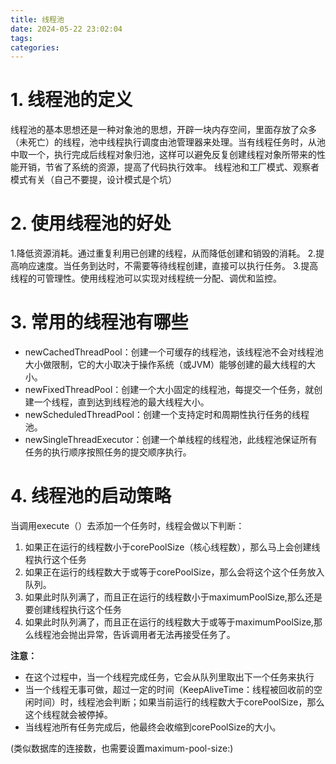 ```yaml
---
title: 线程池
date: 2024-05-22 23:02:04
tags:
categories:
---
```


# 1. 线程池的定义

  线程池的基本思想还是一种对象池的思想，开辟一块内存空间，里面存放了众多（未死亡）的线程，池中线程执行调度由池管理器来处理。当有线程任务时，从池中取一个，执行完成后线程对象归池，这样可以避免反复创建线程对象所带来的性能开销，节省了系统的资源，提高了代码执行效率。
  线程池和工厂模式、观察者模式有关（自己不要提，设计模式是个坑）

# 2. 使用线程池的好处

1.降低资源消耗。通过重复利用已创建的线程，从而降低创建和销毁的消耗。
2.提高响应速度。当任务到达时，不需要等待线程创建，直接可以执行任务。
3.提高线程的可管理性。使用线程池可以实现对线程统一分配、调优和监控。

# 3. 常用的线程池有哪些

- newCachedThreadPool：创建一个可缓存的线程池，该线程池不会对线程池大小做限制，它的大小取决于操作系统（或JVM）能够创建的最大线程的大小。
- newFixedThreadPool：创建一个大小固定的线程池，每提交一个任务，就创建一个线程，直到达到线程池的最大线程大小。
- newScheduledThreadPool：创建一个支持定时和周期性执行任务的线程池。
- newSingleThreadExecutor：创建一个单线程的线程池，此线程池保证所有任务的执行顺序按照任务的提交顺序执行。

# 4. 线程池的启动策略

当调用execute（）去添加一个任务时，线程会做以下判断： 

1. 如果正在运行的线程数小于corePoolSize（核心线程数），那么马上会创建线程执行这个任务
2. 如果正在运行的线程数大于或等于corePoolSize，那么会将这个这个任务放入队列。
3. 如果此时队列满了，而且正在运行的线程数小于maximumPoolSize,那么还是要创建线程执行这个任务
4. 如果此时队列满了，而且正在运行的线程数大于或等于maximumPoolSize,那么线程池会抛出异常，告诉调用者无法再接受任务了。

**注意：**

- 在这个过程中，当一个线程完成任务，它会从队列里取出下一个任务来执行
- 当一个线程无事可做，超过一定的时间（KeepAliveTime：线程被回收前的空闲时间）时，线程池会判断；如果当前运行的线程数大于corePoolSize，那么这个线程就会被停掉。
- 当线程池所有任务完成后，他最终会收缩到corePoolSize的大小。

(类似数据库的连接数，也需要设置maximum-pool-size:)
